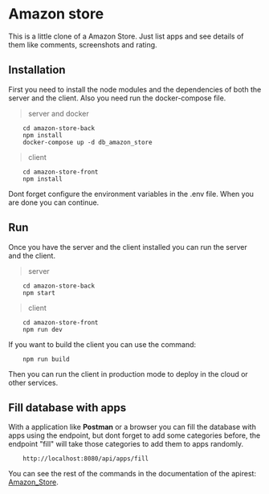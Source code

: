 # Amazon store

This is a little clone of a Amazon Store. Just list apps and see details of them like comments, screenshots and rating.

## Installation

First you need to install the node modules and the dependencies of both the server and the client. Also you need run the docker-compose file.

> server and docker

```
    cd amazon-store-back
    npm install
    docker-compose up -d db_amazon_store

```

> client

```
    cd amazon-store-front
    npm install
```

Dont forget configure the environment variables in the .env file. When you are done you can continue.

## Run
Once you have the server and the client installed you can run the server and the client.
> server
    
```
    cd amazon-store-back
    npm start
```

> client

```
    cd amazon-store-front
    npm run dev
```

If you want to build the client you can use the command:

```
    npm run build
```

Then you can run the client in production mode to deploy in the cloud or other services.

## Fill database with apps

With a application like **Postman** or a browser you can fill the database with apps using the endpoint, but dont forget to add some categories before, the endpoint "fill" will take those categories to add them to apps randomly.

```
    http://localhost:8080/api/apps/fill
```

You can see the rest of the commands in the documentation of the apirest: [Amazon_Store](https://documenter.getpostman.com/view/8356230/VUqmue2k). 